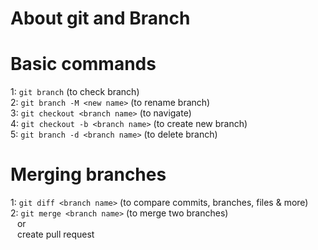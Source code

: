 # About git and Branch

# Basic commands

1: `git branch` (to check branch) </br>
2: `git branch -M <new name>` (to rename branch)</br>
3: `git checkout <branch name>` (to navigate)</br>
4: `git checkout -b <branch name>` (to create new branch)</br>
5: `git branch -d <branch name>` (to delete branch)</br>

# Merging branches

1: `git diff <branch name>` (to compare commits, branches, files & more)</br>
2: `git merge <branch name>` (to merge two branches)</br> &ensp; or</br> &ensp; create pull request</br>
